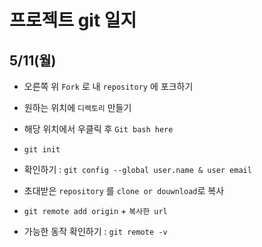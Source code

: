 # 프로젝트 git 일지

## 5/11(월)

- 오른쪽 위 `Fork` 로 내 `repository` 에 포크하기
- 원하는 위치에 `디렉토리` 만들기
- 해당 위치에서 우클릭 후 `Git bash here`
- `git init`
- 확인하기 : `git config --global user.name & user email`

- 초대받은 `repository` 를 `clone or douwnload`로 복사
- `git remote add origin` + `복사한 url`
- 가능한 동작 확인하기 : `git remote -v`

